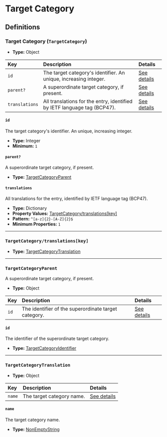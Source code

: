 # Target Category

## Definitions

### <a name="TargetCategory"></a> Target Category (`TargetCategory`)

- **Type:** Object

Key | Description | Details
:-- | :-- | :--
`id` | The target category's identifier. An unique, increasing integer. | <a href="#TargetCategory/id">See details</a>
`parent?` | A superordinate target category, if present. | <a href="#TargetCategory/parent">See details</a>
`translations` | All translations for the entry, identified by IETF language tag (BCP47). | <a href="#TargetCategory/translations">See details</a>

#### <a name="TargetCategory/id"></a> `id`

The target category's identifier. An unique, increasing integer.

- **Type:** Integer
- **Minimum:** `1`

#### <a name="TargetCategory/parent"></a> `parent?`

A superordinate target category, if present.

- **Type:** <a href="#TargetCategoryParent">TargetCategoryParent</a>

#### <a name="TargetCategory/translations"></a> `translations`

All translations for the entry, identified by IETF language tag (BCP47).

- **Type:** Dictionary
- **Property Values:** <a href="#TargetCategory/translations[key]">TargetCategory/translations[key]</a>
- **Pattern:** `^[a-z]{2}-[A-Z]{2}$`
- **Minimum Properties:** `1`

---

### <a name="TargetCategory/translations[key]"></a> `TargetCategory/translations[key]`

- **Type:** <a href="#TargetCategoryTranslation">TargetCategoryTranslation</a>

---

### <a name="TargetCategoryParent"></a> `TargetCategoryParent`

A superordinate target category, if present.

- **Type:** Object

Key | Description | Details
:-- | :-- | :--
`id` | The identifier of the superordinate target category. | <a href="#TargetCategoryParent/id">See details</a>

#### <a name="TargetCategoryParent/id"></a> `id`

The identifier of the superordinate target category.

- **Type:** <a href="./_Identifier.md#TargetCategoryIdentifier">TargetCategoryIdentifier</a>

---

### <a name="TargetCategoryTranslation"></a> `TargetCategoryTranslation`

- **Type:** Object

Key | Description | Details
:-- | :-- | :--
`name` | The target category name. | <a href="#TargetCategoryTranslation/name">See details</a>

#### <a name="TargetCategoryTranslation/name"></a> `name`

The target category name.

- **Type:** <a href="./_NonEmptyString.md#NonEmptyString">NonEmptyString</a>
